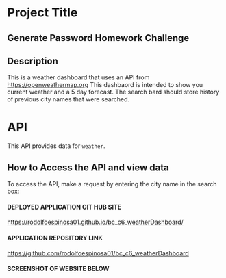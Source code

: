 # Project Title
## Generate Password Homework Challenge

## Description
This is a weather dashboard that uses an API from https://openweathermap.org
This dashbaord is intended to show you current weather and a 5 day forecast. The search bard should store history of previous city names that were searched.

# API

This API provides data for `weather`.

## How to Access the API and view data

To access the API, make a request by entering the city name in the search box:





#### DEPLOYED APPLICATION GIT HUB SITE

https://rodolfoespinosa01.github.io/bc_c6_weatherDashboard/

#### APPLICATION REPOSITORY LINK

https://github.com/rodolfoespinosa01/bc_c6_weatherDashboard

#### SCREENSHOT OF WEBSITE BELOW




<!-- checkout screenrecord wed sep27 9:43am -->